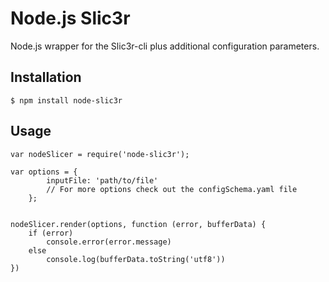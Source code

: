 # Node.js Slic3r

Node.js wrapper for the Slic3r-cli plus additional configuration parameters.


## Installation

`$ npm install node-slic3r`


## Usage

```
var nodeSlicer = require('node-slic3r');

var options = {
        inputFile: 'path/to/file'
        // For more options check out the configSchema.yaml file
    };


nodeSlicer.render(options, function (error, bufferData) {
    if (error)
        console.error(error.message)
    else
        console.log(bufferData.toString('utf8'))
})
```
